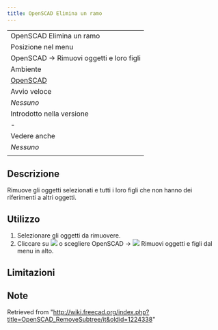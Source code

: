 ```yaml
---
title: OpenSCAD Elimina un ramo
---
```


|                                                            |
| ---------------------------------------------------------- |
| OpenSCAD Elimina un ramo                                   |
| Posizione nel menu                                         |
| OpenSCAD → Rimuovi oggetti e loro figli                    |
| Ambiente                                                   |
| [OpenSCAD](/OpenSCAD_Workbench/it "OpenSCAD Workbench/it") |
| Avvio veloce                                               |
| _Nessuno_                                                  |
| Introdotto nella versione                                  |
| -                                                          |
| Vedere anche                                               |
| _Nessuno_                                                  |
|                                                            |

## Descrizione

Rimuove gli oggetti selezionati e tutti i loro figli che non hanno dei riferimenti a altri oggetti.

## Utilizzo

1. Selezionare gli oggetti da rimuovere.
2. Cliccare su ![](/images/OpenSCAD_RemoveSubtree.svg) o scegliere OpenSCAD → ![](/images/OpenSCAD_RemoveSubtree.svg) Rimuovi oggetti e figli dal menu in alto.

## Limitazioni

## Note

Retrieved from "<http://wiki.freecad.org/index.php?title=OpenSCAD_RemoveSubtree/it&oldid=1224338>"
